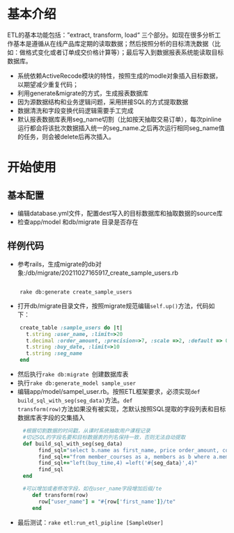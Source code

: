 # 基本介绍
  ETL的基本功能包括：”extract, transform, load“ 三个部分。如现在很多分析工作基本是遵循从在线产品库定期的读取数据；然后按照分析的目标清洗数据（比如：做格式变化或者订单成交价格计算等）；最后写入到数据报表系统能读取目标数据库。
  
* 系统依赖ActiveRecode模块的特性，按照生成的modle对象插入目标数据，以期望减少重复代码；
* 利用generate&migrate的方式，生成报表数据库
* 因为源数据结构和业务逻辑问题，采用拼接SQL的方式提取数据
* 数据清洗和字段变换代码逻辑需要手工完成
* 默认报表数据库表用seg_name切割（比如按天抽取交易订单），每次pinline运行都会将该批次数据插入统一的seg_name.之后再次运行相同seg_name值的任务，则会被delete后再次插入。

# 开始使用
## 基本配置
* 编辑database.yml文件，配置dest写入的目标数据库和抽取数据的source库
* 检查app/model 和db/migrate 目录是否存在

## 样例代码
* <p>参考rails，生成migrate的db对象:/db/migrate/20211027165917_create_sample_users.rb </p>
<code>
    rake db:generate create_sample_users
</code>

* 打开db/migrate目录文件，按照migrate规范编辑<code>self.up()</code>方法，代码如下：
```ruby
    create_table :sample_users do |t|
      t.string :user_name, :limit=>20
      t.decimal :order_amount, :precision=>7, :scale =>2, :default => 0
      t.string :buy_date, :limit=>10
      t.string :seg_name
    end
``` 

* 然后执行<code>rake db:migrate </code>创建数据库表
* 执行<code>rake db:generate_model sample_user</code>
* 编辑app/model/sampel_user.rb。按照ETL框架要求，必须实现<code>def build_sql_with_seg(seg_data)</code>方法。<code>def transform(row)</code>方法如果没有被实现，怎默认按照SQL提取的字段列表和目标数据库表字段的交集插入

```ruby
     #根据切割数据的时间戳，从课时系统抽取用户课程记录
     #切记SQL的字段名要和目标数据表的列名保持一致，否则无法自动提取
     def build_sql_with_seg(seg_data)
          find_sql="select b.name as first_name, price order_amount, course_count as buy_hours "
          find_sql+="from member_courses as a, members as b where a.member_id = b.id and "
          find_sql+="left(buy_time,4) =left('#{seg_data}',4)"
          find_sql
     end

     #可以增加或者修改字段，如在user_name字段增加后缀/te
        def transform(row)
          row["user_name"] = "#{row['first_name']}/te"
        end
```

* 最后测试：<code>rake etl:run_etl_pipline \[SampleUser\] </code>



